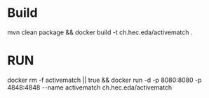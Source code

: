 # Build
mvn clean package && docker build -t ch.hec.eda/activematch .

# RUN

docker rm -f activematch || true && docker run -d -p 8080:8080 -p 4848:4848 --name activematch ch.hec.eda/activematch 